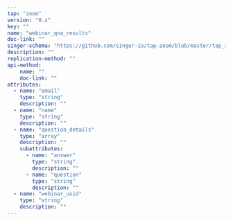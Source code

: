 ```yaml
---
tap: "zoom"
version: "0.x"
key: ""
name: "webinar_qna_results"
doc-link: ""
singer-schema: "https://github.com/singer-io/tap-zoom/blob/master/tap_zoom/schemas/webinar_qna_results.json"
description: ""
replication-method: ""
api-method:
    name: ""
    doc-link: ""
attributes:
  - name: "email"
    type: "string"
    description: ""
  - name: "name"
    type: "string"
    description: ""
  - name: "question_details"
    type: "array"
    description: ""
    subattributes:
      - name: "answer"
        type: "string"
        description: ""
      - name: "question"
        type: "string"
        description: ""
  - name: "webinar_uuid"
    type: "string"
    description: ""
---
```

